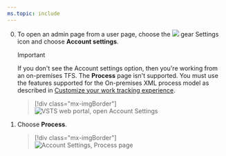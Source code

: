 ```yaml
---
ms.topic: include
---
```


0. To open an admin page from a user page, choose the ![](/vsts/work/_img/icons/gear_icon.png) gear Settings icon and choose **Account settings**.
 
	> [!IMPORTANT]  
	>If you don't see the Account settings option, then you're working from an on-premises TFS. The **Process** page isn't supported. You must use the features supported for the On-premises XML process model as described in [Customize your work tracking experience](/vsts/work/customize/customize-work).
	
	> [!div class="mx-imgBorder"]  
	> ![VSTS web portal, open Account Settings](/vsts/organizations/settings/work/_img/process/open-account-settings.png)   

0. Choose **Process**. 
   
	> [!div class="mx-imgBorder"]  
	> ![Account Settings, Process page](/vsts/organizations/settings/work/_img/process/open-process-page.png) 

